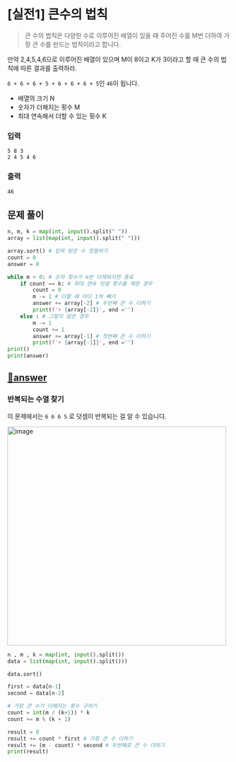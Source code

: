 # [실전1] 큰수의 법칙

> 큰 수의 법칙은 다양한 수로 이루어진 배열이 있을 때 주어진 수를 M번 더하여 가장 큰 수를 만드는 법칙이라고 합니다.

만약 2,4,5,4,6으로 이루어진 배열이 있으며 M이 8이고 K가 3이라고 할 때 큰 수의 법칙에 따른 결과를 출력하라.

`6 + 6 + 6 + 5 + 6 + 6 + 6 + 5`인 `46`이 됩니다.

- 배열의 크기 N
- 숫자가 더해지는 횟수 M
- 최대 연속해서 더할 수 있는 횟수 K

### 입력
```
5 8 3
2 4 5 4 6
```
### 출력
```
46
```

## 문제 풀이
```python
n, m, k = map(int, input().split(" "))
array = list(map(int, input().split(" ")))

array.sort() # 입력 받은 수 정렬하기
count = 0
answer = 0

while m > 0: # 숫자 횟수가 m번 다채워지면 종료
    if count == k: # 최대 연속 덧셈 횟수를 채운 경우
        count = 0
        m -= 1 # 더할 때 마다 1씩 빼기
        answer += array[-2] # 두번째 큰 수 더하기
        print(f'+ {array[-2]}', end ='')
    else : # 그렇지 않은 경우 
        m -= 1
        count += 1
        answer += array[-1] # 첫번째 큰 수 더하기
        print(f'+ {array[-1]}', end ='')
print()
print(answer)
```

## [📔answer](https://github.com/dustin-kang/Programming-Team-Notes/blob/Python/greedy/p_big_number.py)

### 반복되는 수열 찾기
이 문제에서는 `6 6 6 5` 로 덧셈이 반복되는 걸 알 수 있습니다. 

<img width="495" alt="image" src="https://user-images.githubusercontent.com/55238671/234258369-c8161ffc-8303-495c-ab79-319185d5864b.png">

```python
n , m , k = map(int, input().split())
data = list(map(int, input().split()))

data.sort()

first = data[n-1]
second = data[n-2]

# 가장 큰 수가 더해지는 횟수 구하기
count = int(m / (k+1)) * k
count += m % (k + 1)

result = 0
result += count * first # 가장 큰 수 더하기
result += (m - count) * second # 두번째로 큰 수 더하기
print(result)
```

